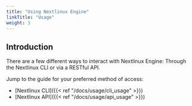 ```yaml
---
title: "Using Nextlinux Engine"
linkTitle: "Usage"
weight: 3
---
```


## Introduction
There are a few different ways to interact with Nextlinux Engine: Through the Nextlinux CLI or via a RESTful API.

Jump to the guide for your preferred method of access:

- [Nextlinux CLI]({{< ref "/docs/usage/cli_usage" >}})
- [Nextlinux API]({{< ref "/docs/usage/api_usage" >}})
